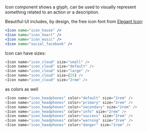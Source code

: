 Icon component shows a glyph, can be used to visually represent something related to an action or a description.

Beautiful-UI includes, by design, the free icon font from  [Elegant Icon](https://www.elegantthemes.com/blog/resources/elegant-icon-font):

```jsx
<Icon name="icon_house" />
<Icon name="icon_heart" />
<Icon name="icon_music" />
<Icon name="social_facebook" />
```

Icon can have sizes:
```js
<Icon name="icon_cloud" size="small" />
<Icon name="icon_cloud" size="default" />
<Icon name="icon_cloud" size="large" />
<Icon name="icon_cloud" size={25} />
<Icon name="icon_cloud" size="2rem" />
````

as colors as well
```js
<Icon name="icon_headphones" color="default" size="2rem" />
<Icon name="icon_headphones" color="primary" size="2rem" />
<Icon name="icon_headphones" color="secondary" size="2rem" />
<Icon name="icon_headphones" color="info" size="2rem" />
<Icon name="icon_headphones" color="success" size="2rem" />
<Icon name="icon_headphones" color="warning" size="2rem" />
<Icon name="icon_headphones" color="danger" size="2rem" />
````
